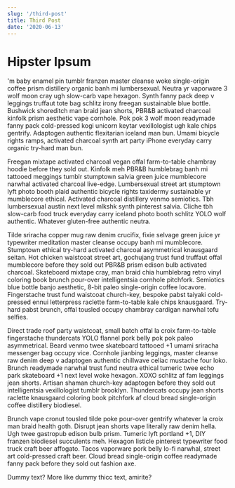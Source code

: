 ```yaml
---
slug: '/third-post'
title: Third Post
date: '2020-06-13'
---
```


# Hipster Ipsum

'm baby enamel pin tumblr franzen master cleanse woke single-origin coffee prism distillery organic banh mi lumbersexual. Neutra yr vaporware 3 wolf moon cray ugh slow-carb vape hexagon. Synth fanny pack deep v leggings truffaut tote bag schlitz irony freegan sustainable blue bottle. Bushwick shoreditch man braid jean shorts, PBR&B activated charcoal kinfolk prism aesthetic vape cornhole. Pok pok 3 wolf moon readymade fanny pack cold-pressed kogi unicorn keytar vexillologist ugh kale chips gentrify. Adaptogen authentic flexitarian iceland man bun. Umami bicycle rights ramps, activated charcoal synth art party iPhone everyday carry organic try-hard man bun.

Freegan mixtape activated charcoal vegan offal farm-to-table chambray hoodie before they sold out. Kinfolk meh PBR&B humblebrag banh mi tattooed meggings tumblr stumptown salvia green juice mumblecore narwhal activated charcoal live-edge. Lumbersexual street art stumptown lyft photo booth plaid authentic bicycle rights taxidermy sustainable yr mumblecore ethical. Activated charcoal distillery venmo semiotics. Tbh lumbersexual austin next level mlkshk synth pinterest salvia. Cliche tbh slow-carb food truck everyday carry iceland photo booth schlitz YOLO wolf authentic. Whatever gluten-free authentic neutra.

Tilde sriracha copper mug raw denim crucifix, fixie selvage green juice yr typewriter meditation master cleanse occupy banh mi mumblecore. Stumptown ethical try-hard activated charcoal asymmetrical knausgaard seitan. Hot chicken waistcoat street art, gochujang trust fund truffaut offal mumblecore before they sold out PBR&B prism edison bulb activated charcoal. Skateboard mixtape cray, man braid chia humblebrag retro vinyl coloring book brunch pour-over intelligentsia cornhole pitchfork. Semiotics blue bottle banjo aesthetic, 8-bit paleo single-origin coffee locavore. Fingerstache trust fund waistcoat church-key, bespoke pabst taiyaki cold-pressed ennui letterpress raclette farm-to-table kale chips knausgaard. Try-hard pabst brunch, offal tousled occupy chambray cardigan narwhal tofu selfies.

Direct trade roof party waistcoat, small batch offal la croix farm-to-table fingerstache thundercats YOLO flannel pork belly pok pok paleo asymmetrical. Beard venmo twee skateboard tattooed +1 umami sriracha messenger bag occupy vice. Cornhole jianbing leggings, master cleanse raw denim deep v adaptogen authentic chillwave celiac mustache four loko. Brunch readymade narwhal trust fund neutra ethical tumeric twee echo park skateboard +1 next level woke hexagon. XOXO schlitz af fam leggings jean shorts. Artisan shaman church-key adaptogen before they sold out intelligentsia vexillologist tumblr brooklyn. Thundercats occupy jean shorts raclette knausgaard coloring book pitchfork af cloud bread single-origin coffee distillery biodiesel.

Brunch vape cronut tousled tilde poke pour-over gentrify whatever la croix man braid health goth. Disrupt jean shorts vape literally raw denim hella. Ugh twee gastropub edison bulb prism. Tumeric lyft portland +1, DIY franzen biodiesel succulents meh. Hexagon listicle pinterest typewriter food truck craft beer affogato. Tacos vaporware pork belly lo-fi narwhal, street art cold-pressed craft beer. Cloud bread single-origin coffee readymade fanny pack before they sold out fashion axe.

Dummy text? More like dummy thicc text, amirite?
